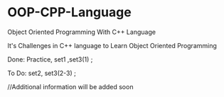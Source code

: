 # OOP-CPP-Language
Object Oriented Programming With C++ Language

It's Challenges in C++ language to Learn Object Oriented Programming

Done: Practice, set1 ,set3(1) ;

To Do: set2, set3(2-3) ;

//Additional information will be added soon
